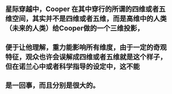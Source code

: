 ## 星际穿越中，Cooper 在其中穿行的所谓的四维或者五维空间，其实并不是四维或者五维，而是高维中的人类（未来的人类）给Cooper做的一个三维投影，
## 便于让他理解，重力能影响所有维度，由于一定的奇观特征，观众也许会误解成四维或者五维就是这个样子，但在诺兰心中或者科学指导的设定中，这不能
## 是一回事，而且分别是很大的。
